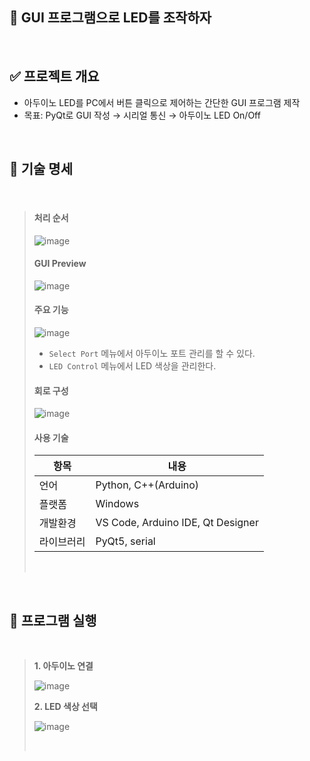 ## 📌 GUI 프로그램으로 LED를 조작하자


<br>

## ✅ 프로젝트 개요
- 아두이노 LED를 PC에서 버튼 클릭으로 제어하는 간단한 GUI 프로그램 제작
- 목표: PyQt로 GUI 작성 → 시리얼 통신 → 아두이노 LED On/Off

<br>

## 📃 기술 명세
<br>

>
> #### 처리 순서
> ![image](https://github.com/user-attachments/assets/8fded6b6-87da-4d92-811c-bac4db331195)
>
>
> #### GUI Preview
> ![image](https://github.com/user-attachments/assets/79f76b33-f316-45ba-80f3-5b435cfe768e)
>
> #### 주요 기능
> ![image](https://github.com/user-attachments/assets/5262f24e-4fec-4189-8515-fe8add8b801e)
> - `Select Port` 메뉴에서 아두이노 포트 관리를 할 수 있다.
> - `LED Control` 메뉴에서 LED 색상을 관리한다.
>
> #### 회로 구성
>
> ![image](https://github.com/user-attachments/assets/7ba20aa4-38b3-4813-b11b-cc63ec9173b5)
>
> #### 사용 기술
>| 항목  | 내용 |
>| ------ | ---- |
>| 언어 | Python, C++(Arduino)  |
>| 플랫폼 | Windows  |
>| 개발환경 | VS Code, Arduino IDE, Qt Designer  |
>| 라이브러리 | PyQt5, serial|
>
> <br>


<br>

## 🔌 프로그램 실행
<br>

>
> 
> **1. 아두이노 연결**
>
> ![image](https://github.com/user-attachments/assets/b1b216e8-0005-46e0-b566-d924fc14267e)
>
> **2. LED 색상 선택**
>    
> ![image](https://github.com/user-attachments/assets/634ab187-ccdb-4477-aada-a2db601cf562)
>
> <br>




